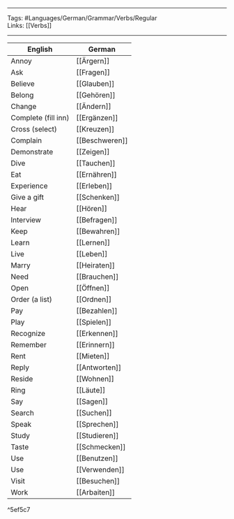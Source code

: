 ___
Tags: #Languages/German/Grammar/Verbs/Regular  
Links: [[Verbs]]
___
English | German
------------ | ------------
Annoy | [[Ärgern]]
Ask | [[Fragen]]
Believe | [[Glauben]]
Belong | [[Gehören]]
Change | [[Ändern]]
Complete (fill inn) | [[Ergänzen]]
Cross (select) | [[Kreuzen]]
Complain | [[Beschweren]]
Demonstrate | [[Zeigen]]
Dive | [[Tauchen]]
Eat | [[Ernähren]]
Experience | [[Erleben]]
Give a gift | [[Schenken]]
Hear | [[Hören]]
Interview | [[Befragen]]
Keep | [[Bewahren]]
Learn | [[Lernen]]
Live | [[Leben]]
Marry | [[Heiraten]]
Need | [[Brauchen]]
Open | [[Öffnen]]
Order (a list) | [[Ordnen]]
Pay | [[Bezahlen]]
Play | [[Spielen]]
Recognize | [[Erkennen]]
Remember | [[Erinnern]]
Rent | [[Mieten]]
Reply | [[Antworten]]
Reside | [[Wohnen]]
Ring | [[Läute]]
Say | [[Sagen]]
Search | [[Suchen]]
Speak | [[Sprechen]]
Study | [[Studieren]]
Taste | [[Schmecken]]
Use | [[Benutzen]]
Use | [[Verwenden]]
Visit | [[Besuchen]]
Work | [[Arbaiten]]

^5ef5c7